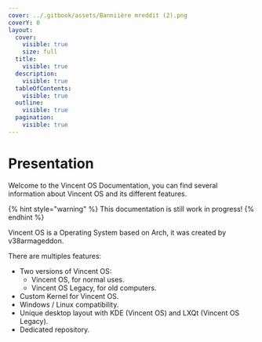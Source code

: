 ```yaml
---
cover: ../.gitbook/assets/Banniière mreddit (2).png
coverY: 0
layout:
  cover:
    visible: true
    size: full
  title:
    visible: true
  description:
    visible: true
  tableOfContents:
    visible: true
  outline:
    visible: true
  pagination:
    visible: true
---
```


# Presentation

Welcome to the Vincent OS Documentation, you can find several information about Vincent OS and its different features.

{% hint style="warning" %}
This documentation is still work in progress!
{% endhint %}

Vincent OS is a Operating System based on Arch, it was created by v38armageddon.

There are multiples features:

* Two versions of Vincent OS:
  * Vincent OS, for normal uses.
  * Vincent OS Legacy, for old computers.
* Custom Kernel for Vincent OS.
* Windows / Linux compatibility.
* Unique desktop layout with KDE (Vincent OS) and LXQt (Vincent OS Legacy).
* Dedicated repository.
